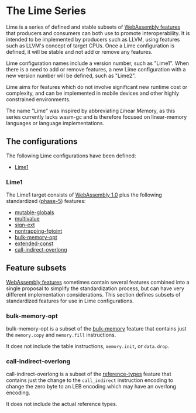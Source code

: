 # The Lime Series

Lime is a series of defined and stable subsets of [WebAssembly features] that producers
and consumers can both use to promote interoperability. It is intended to be implemented
by producers such as LLVM, using features such as LLVM's concept of target CPUs. Once a
Lime configuration is defined, it will be stable and not add or remove any features.

Lime configuration names include a version number, such as "Lime1". When there is a
need to add or remove features, a new Lime configuration with a new version number will
be defined, such as "Lime2".

Lime aims for features which do not involve significant new runtime cost or complexity,
and can be implemented in mobile devices and other highly constrained environments.

The name "Lime" was inspired by abbreviating *Li*near *Me*mory, as this series currently
lacks wasm-gc and is therefore focused on linear-memory languages or language implementations.

## The configurations

The following Lime configurations have been defined:
 - [Lime1](#lime1)

### Lime1

The Lime1 target consists of [WebAssembly 1.0] plus the following standardized
([phase-5]) features:

 - [mutable-globals]
 - [multivalue]
 - [sign-ext]
 - [nontrapping-fptoint]
 - [bulk-memory-opt]
 - [extended-const]
 - [call-indirect-overlong]

[WebAssembly features]: https://webassembly.org/features/
[WebAssembly 1.0]: https://www.w3.org/TR/wasm-core-1/
[phase-5]: https://github.com/WebAssembly/meetings/blob/main/process/phases.md#5-the-feature-is-standardized-working-group
[mutable-globals]: https://github.com/WebAssembly/mutable-global/blob/master/proposals/mutable-global/Overview.md
[multivalue]: https://github.com/WebAssembly/spec/blob/master/proposals/multi-value/Overview.md
[sign-ext]: https://github.com/WebAssembly/spec/blob/master/proposals/sign-extension-ops/Overview.md
[nontrapping-fptoint]: https://github.com/WebAssembly/spec/blob/master/proposals/nontrapping-float-to-int-conversion/Overview.md
[bulk-memory-opt]: #bulk-memory-opt
[extended-const]: https://github.com/WebAssembly/extended-const/blob/main/proposals/extended-const/Overview.md
[call-indirect-overlong]: #call-indirect-overlong

## Feature subsets

[WebAssembly features] sometimes contain several features combined into a
single proposal to simplify the standardization process, but can have very
different implementation considerations. This section defines subsets of
standardized features for use in Lime configurations.

### bulk-memory-opt

bulk-memory-opt is a subset of the [bulk-memory] feature that contains just the
`memory.copy` and `memory.fill` instructions.

It does not include the table instructions, `memory.init`, or `data.drop`.

### call-indirect-overlong

call-indirect-overlong is a subset of the [reference-types] feature that contains
just the change to the `call_indirect` instruction encoding to change the zero
byte to an LEB encoding which may have an overlong encoding.

It does not include the actual reference types.

[bulk-memory]: https://github.com/WebAssembly/bulk-memory-operations/blob/master/proposals/bulk-memory-operations/Overview.md
[reference-types]: https://github.com/WebAssembly/reference-types/blob/master/proposals/reference-types/Overview.md
